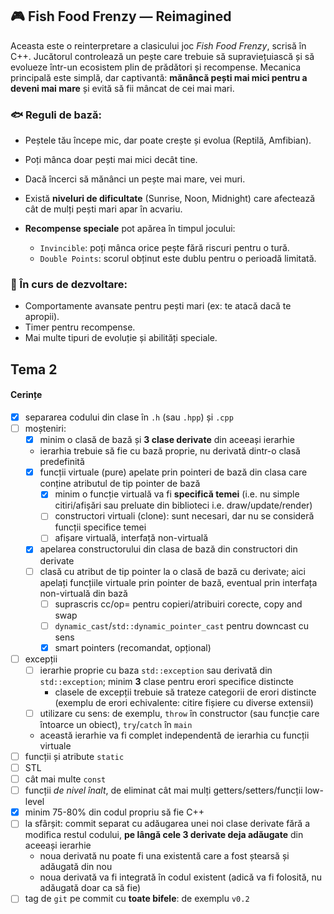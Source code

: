 
## 🎮 Fish Food Frenzy — Reimagined

Aceasta este o reinterpretare a clasicului joc *Fish Food Frenzy*, scrisă în C++. Jucătorul controlează un pește care trebuie să supraviețuiască și să evolueze într-un ecosistem plin de prădători și recompense. Mecanica principală este simplă, dar captivantă: **mănâncă pești mai mici pentru a deveni mai mare** și evită să fii mâncat de cei mai mari.

### 🐟 Reguli de bază:

* Peștele tău începe mic, dar poate crește și evolua (Reptilă, Amfibian).
* Poți mânca doar pești mai mici decât tine.
* Dacă încerci să mănânci un pește mai mare, vei muri.
* Există **niveluri de dificultate** (Sunrise, Noon, Midnight) care afectează cât de mulți pești mari apar în acvariu.
* **Recompense speciale** pot apărea în timpul jocului:

  * `Invincible`: poți mânca orice pește fără riscuri pentru o tură.
  * `Double Points`: scorul obținut este dublu pentru o perioadă limitată.

### 🚧 În curs de dezvoltare:

* Comportamente avansate pentru pești mari (ex: te atacă dacă te apropii).
* Timer pentru recompense.
* Mai multe tipuri de evoluție și abilități speciale.


## Tema 2

#### Cerințe
- [x] separarea codului din clase în `.h` (sau `.hpp`) și `.cpp`
- [ ] moșteniri:
  - [x] minim o clasă de bază și **3 clase derivate** din aceeași ierarhie
  - ierarhia trebuie să fie cu bază proprie, nu derivată dintr-o clasă predefinită
  - [x] funcții virtuale (pure) apelate prin pointeri de bază din clasa care conține atributul de tip pointer de bază
    - [x] minim o funcție virtuală va fi **specifică temei** (i.e. nu simple citiri/afișări sau preluate din biblioteci i.e. draw/update/render)
    - [ ] constructori virtuali (clone): sunt necesari, dar nu se consideră funcții specifice temei
    - [ ] afișare virtuală, interfață non-virtuală
  - [x] apelarea constructorului din clasa de bază din constructori din derivate
  - [ ] clasă cu atribut de tip pointer la o clasă de bază cu derivate; aici apelați funcțiile virtuale prin pointer de bază, eventual prin interfața non-virtuală din bază
    - [ ] suprascris cc/op= pentru copieri/atribuiri corecte, copy and swap
    - [ ] `dynamic_cast`/`std::dynamic_pointer_cast` pentru downcast cu sens
    - [x] smart pointers (recomandat, opțional)
- [ ] excepții
  - [ ] ierarhie proprie cu baza `std::exception` sau derivată din `std::exception`; minim **3** clase pentru erori specifice distincte
    - clasele de excepții trebuie să trateze categorii de erori distincte (exemplu de erori echivalente: citire fișiere cu diverse extensii)
  - [ ] utilizare cu sens: de exemplu, `throw` în constructor (sau funcție care întoarce un obiect), `try`/`catch` în `main`
  - această ierarhie va fi complet independentă de ierarhia cu funcții virtuale
- [ ] funcții și atribute `static`
- [ ] STL
- [ ] cât mai multe `const`
- [ ] funcții *de nivel înalt*, de eliminat cât mai mulți getters/setters/funcții low-level
- [x] minim 75-80% din codul propriu să fie C++
- [ ] la sfârșit: commit separat cu adăugarea unei noi clase derivate fără a modifica restul codului, **pe lângă cele 3 derivate deja adăugate** din aceeași ierarhie
  - noua derivată nu poate fi una existentă care a fost ștearsă și adăugată din nou
  - noua derivată va fi integrată în codul existent (adică va fi folosită, nu adăugată doar ca să fie)
- [ ] tag de `git` pe commit cu **toate bifele**: de exemplu `v0.2`
